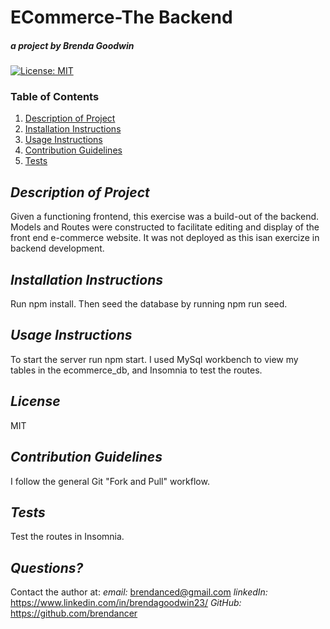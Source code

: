 # ECommerce-The Backend
##### *a project by* Brenda Goodwin




 [![License: MIT](https://img.shields.io/badge/License-MIT-yellow.svg)](https://opensource.org/licenses/MIT)

  ### Table of Contents
  1. [Description of Project](#description)
  2. [Installation Instructions](#installation)
  3. [Usage Instructions](#usage)
  4. [Contribution Guidelines](#contribution)
  5. [Tests](#tests)

  
  ## *Description of Project* <a name="description"></a>

  Given a functioning frontend, this exercise was a build-out of the backend. Models and Routes were constructed to facilitate editing and display of the front end e-commerce website. It was not deployed as this isan exercize in backend development.

  ## *Installation Instructions* <a name="installation"></a>

  Run npm install. Then seed the database by running npm run seed. 

  ## *Usage Instructions* <a name="usage"></a>

  To start the server run npm start. I used MySql workbench to view my tables in the ecommerce_db, and Insomnia to test the routes.

  ## *License*

  MIT


  ## *Contribution Guidelines* <a name="contribution"></a>

  I follow the general Git "Fork and Pull" workflow.

  ## *Tests* <a name="tests"></a>

  Test the routes in Insomnia.

  ## *Questions?*

  Contact the author at:
  *email:* brendanced@gmail.com 
  *linkedIn:*  https://www.linkedin.com/in/brendagoodwin23/
  *GitHub:*  https://github.com/brendancer

  





